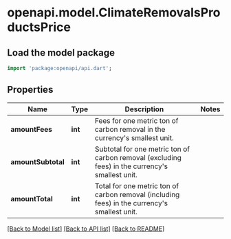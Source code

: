 # openapi.model.ClimateRemovalsProductsPrice

## Load the model package
```dart
import 'package:openapi/api.dart';
```

## Properties
Name | Type | Description | Notes
------------ | ------------- | ------------- | -------------
**amountFees** | **int** | Fees for one metric ton of carbon removal in the currency's smallest unit. | 
**amountSubtotal** | **int** | Subtotal for one metric ton of carbon removal (excluding fees) in the currency's smallest unit. | 
**amountTotal** | **int** | Total for one metric ton of carbon removal (including fees) in the currency's smallest unit. | 

[[Back to Model list]](../README.md#documentation-for-models) [[Back to API list]](../README.md#documentation-for-api-endpoints) [[Back to README]](../README.md)


